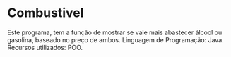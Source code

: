 # Combustivel
Este programa, tem a função de mostrar se vale mais abastecer álcool ou gasolina, baseado no preço de ambos.
Linguagem de Programação: Java. Recursos utilizados: POO.
